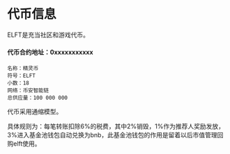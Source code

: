 # 代币信息

ELFT是充当社区和游戏代币。

#### 代币合约地址：0xxxxxxxxxxx

```
名称：精灵币    
符号：ELFT
小数：18
网络：币安智能链
总供应量：100 000 000
```

代币采用通缩模型。

具体规则为：每笔转账扣除6%的税费，其中2%销毁，1%作为推荐人奖励发放，3%进入基金池钱包自动兑换为bnb，此基金池钱包的作用是留着以后市值管理回购elft使用。

